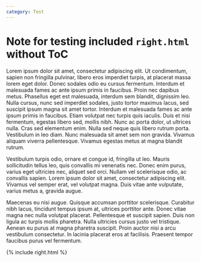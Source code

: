 ```yaml
---
category: Test
---
```

# Note for testing included `right.html` without ToC

Lorem ipsum dolor sit amet, consectetur adipiscing elit. Ut condimentum, sapien non fringilla pulvinar, libero eros imperdiet turpis, at placerat massa lorem eget dolor. Donec sodales odio eu cursus fermentum. Interdum et malesuada fames ac ante ipsum primis in faucibus. Proin nec dapibus metus. Phasellus eget est malesuada, interdum sem blandit, dignissim leo. Nulla cursus, nunc sed imperdiet sodales, justo tortor maximus lacus, sed suscipit ipsum magna sit amet tortor. Interdum et malesuada fames ac ante ipsum primis in faucibus. Etiam volutpat nec turpis quis iaculis. Duis et nisi fermentum, egestas libero sed, mollis nibh. Nunc ac porta dolor, ut ultrices nulla. Cras sed elementum enim. Nulla sed neque quis libero rutrum porta. Vestibulum in leo diam. Nunc malesuada sit amet sem non gravida. Vivamus aliquam viverra pellentesque. Vivamus egestas metus at magna blandit rutrum.

Vestibulum turpis odio, ornare et congue id, fringilla ut leo. Mauris sollicitudin tellus leo, quis convallis mi venenatis nec. Donec enim purus, varius eget ultricies nec, aliquet sed orci. Nullam vel scelerisque odio, ac convallis sapien. Lorem ipsum dolor sit amet, consectetur adipiscing elit. Vivamus vel semper erat, vel volutpat magna. Duis vitae ante vulputate, varius metus a, gravida augue.
 
Maecenas eu nisi augue. Quisque accumsan porttitor scelerisque. Curabitur nibh lacus, tincidunt tempus ipsum at, ultrices porttitor ante. Donec vitae magna nec nulla volutpat placerat. Pellentesque et suscipit sapien. Duis non ligula ac turpis mollis pharetra. Nulla ultricies cursus justo vel tristique. Aenean eu purus at magna pharetra suscipit. Proin auctor nisi a arcu vestibulum consectetur. In lacinia placerat eros at facilisis. Praesent tempor faucibus purus vel fermentum.

{% include right.html %}